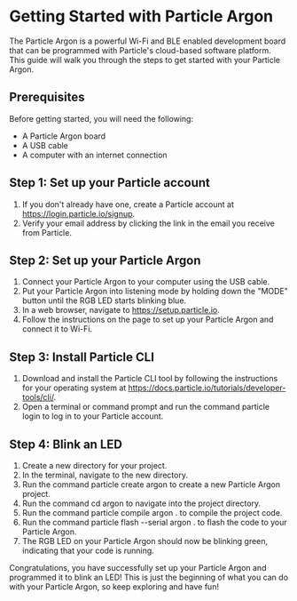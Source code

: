 # Getting Started with Particle Argon

The Particle Argon is a powerful Wi-Fi and BLE enabled development board that can be programmed with Particle's cloud-based software platform. This guide will walk you through the steps to get started with your Particle Argon.

## Prerequisites

Before getting started, you will need the following:

- A Particle Argon board
- A USB cable
- A computer with an internet connection

## Step 1: Set up your Particle account

1. If you don't already have one, create a Particle account at https://login.particle.io/signup.
2. Verify your email address by clicking the link in the email you receive from Particle.

## Step 2: Set up your Particle Argon

1. Connect your Particle Argon to your computer using the USB cable.
2. Put your Particle Argon into listening mode by holding down the "MODE" button until the RGB LED starts blinking blue.
3. In a web browser, navigate to https://setup.particle.io.
4. Follow the instructions on the page to set up your Particle Argon and connect it to Wi-Fi.

## Step 3: Install Particle CLI

1. Download and install the Particle CLI tool by following the instructions for your operating system at https://docs.particle.io/tutorials/developer-tools/cli/.
2. Open a terminal or command prompt and run the command particle login to log in to your Particle account.

## Step 4: Blink an LED

1. Create a new directory for your project.
2. In the terminal, navigate to the new directory.
3. Run the command particle create argon to create a new Particle Argon project.
4. Run the command cd argon to navigate into the project directory.
5. Run the command particle compile argon . to compile the project code.
6. Run the command particle flash --serial argon . to flash the code to your Particle Argon.
7. The RGB LED on your Particle Argon should now be blinking green, indicating that your code is running.

Congratulations, you have successfully set up your Particle Argon and programmed it to blink an LED! This is just the beginning of what you can do with your Particle Argon, so keep exploring and have fun!